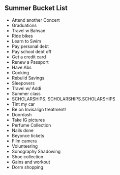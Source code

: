 
<div class="bucket-list">
  <h2>Summer Bucket List</h2>
  <ul>
    <li>Attend another Concert</li>
    <li>Graduations</li>
    <li>Travel w Bahsan</li>
    <li>Ride bikes</li>
    <li>Learn to Swim</li>
    <li>Pay personal debt</li>
    <li>Pay school debt off</li>
    <li>Get a credit card</li>
    <li>Renew a Passport</li>
    <li>Have Abs</li>
    <li>Cooking</li>
    <li>Rebuild Savings</li>
    <li>Sleepovers</li>
    <li>Travel w/ Addi</li>
    <li>Summer class</li>
    <li>SCHOLARSHIPS. SCHOLARSHIPS.SCHOLARSHIPS</li> 
    <li>Tint my car</li>
  <li>Be on Invisalign treatment!</li>
  <li>Doordash</li>
  <li>Take IG pictures</li>
  <li>Perfume Collection</li>
  <li>Nails done</li>
  <li>Beyonce tickets</li>
  <li>Film camera</li>
  <li>Volunteering</li>
  <li>Sonography Shadowing</li>
  <li>Shoe collection</li>
  <li>Gains and workout</li>
  <li>Dorm shopping</li>
</ul>
  </ul>
</div>
